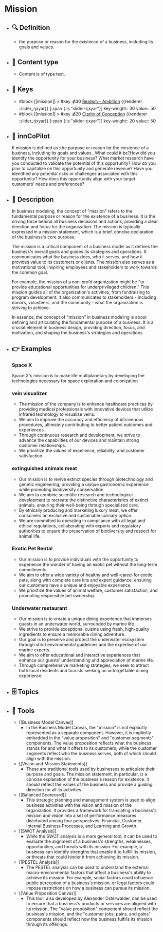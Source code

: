 # Mission
- ## 🔍 Definition
  - the purpose or reason for the existence of a business, including its goals and values.
- ## 📰 Content type 
  - Content is of type text.
  
- ## 🔑 Keys
  - #block [[mission]] > #key 💰30 [Realism - Ambition](https://xbokmd.github.io/plastilinn/#/docs/xBoK/sections/mission%2FRealism%20-%20Ambition) {{renderer :slider_rjxyar}} [:span {:is "slider-rjxyar"}] 
    key-weight:: 30
    value:: 50
  - #block [[mission]] > #key 💰20 [Clarity of Conception](https://xbokmd.github.io/plastilinn/#/docs/xBoK/sections/mission%2FClarity%20of%20Conception) {{renderer :slider_rjxyar}} [:span {:is "slider-rjxyar"}] 
    key-weight:: 20
    value:: 50
- ## 🤖 innCoPilot
  If mission is defined as :the purpose or reason for the existence of a business, including its goals and values., What could it be?How did you identify the opportunity for your business? 
  What market research have you conducted to validate the potential of this opportunity? 
  How do you plan to capitalize on this opportunity and generate revenue? 
  Have you identified any potential risks or challenges associated with this opportunity? 
  How does this opportunity align with your target customers' needs and preferences?
- ## 📖 Description
  In business modeling, the concept of "mission" refers to the fundamental purpose or reason for the existence of a business. It is the driving force behind all business decisions and actions, providing a clear direction and focus for the organization. The mission is typically expressed in a mission statement, which is a brief, concise declaration of the business's core purpose.
  
  The mission is a critical component of a business model as it defines the business's overall goals and guides its strategies and operations. It communicates what the business does, who it serves, and how it provides value to its customers or clients. The mission also serves as a motivational tool, inspiring employees and stakeholders to work towards the common goal.
  
  For example, the mission of a non-profit organization might be "to provide educational opportunities for underprivileged children." This mission guides all of the organization's activities, from fundraising to program development. It also communicates to stakeholders - including donors, volunteers, and the community - what the organization is striving to achieve.
  
  In essence, the concept of "mission" in business modeling is about defining and articulating the fundamental purpose of a business. It is a crucial element in business design, providing direction, focus, and motivation, and shaping the business's strategies and operations.
- ## 👉 Examples
  ### Space X
  Space X's mission is to make life multiplanetary by developing the technologies necessary for space exploration and colonization
  ### vein visualizer
  - The mission of the company is to enhance healthcare practices by providing medical professionals with innovative devices that utilize infrared technology to visualize veins.
  - We aim to improve the accuracy and efficiency of intravenous procedures, ultimately contributing to better patient outcomes and experiences.
  - Through continuous research and development, we strive to advance the capabilities of our devices and maintain strong customer relationships.
  - We prioritize the values of excellence, reliability, and customer satisfaction.
  ### extinguished animals meat
  - Our mission is to revive extinct species through biotechnology and genetic engineering, providing a unique gastronomic experience while promoting biodiversity conservation.
  - We aim to combine scientific research and technological development to recreate the distinctive characteristics of extinct animals, ensuring their well-being through specialized care.
  - By ethically producing and marketing luxury meat, we offer consumers an exclusive and sustainable culinary option.
  - We are committed to operating in compliance with all legal and ethical regulations, collaborating with experts and regulatory authorities to ensure the preservation of biodiversity and respect for animal life.
  ### Exotic Pet Rental
  - Our mission is to provide individuals with the opportunity to experience the wonder of having an exotic pet without the long-term commitments.
  - We aim to offer a wide variety of healthy and well-cared-for exotic pets, along with complete care kits and expert guidance, ensuring our customers have a unique and enjoyable experience.
  - We prioritize the values of animal welfare, customer satisfaction, and promoting responsible pet ownership.
  ### Underwater restaurant
  - Our mission is to create a unique dining experience that immerses guests in an underwater world, surrounded by marine life.
  - We strive to provide exceptional cuisine using fresh, high-quality ingredients to ensure a memorable dining adventure.
  - Our goal is to preserve and protect the underwater ecosystem through strict environmental guidelines and the expertise of our marine experts.
  - We aim to offer educational and interactive experiences that enhance our guests' understanding and appreciation of marine life.
  - Through comprehensive marketing strategies, we seek to attract both local residents and tourists seeking an unforgettable dining experience.
- ## 🗄️ Topics
  
- ## 🧰 Tools
  - [[Business Model Canvas]]
    - In the Business Model Canvas, the "mission" is not explicitly represented as a separate component. However, it is implicitly embedded in the "value proposition" and "customer segments" components. The value proposition reflects what the business stands for and what it offers to its customers, while the customer segments reflect who the business serves, both of which should align with the mission.
  - [[Vision and Mission Statements]]
    - These are traditional tools used by businesses to articulate their purpose and goals. The mission statement, in particular, is a concise explanation of the business's reason for existence. It should reflect the values of the business and provide a guiding direction for all its activities.
  - [[Balanced Scorecard]]
    - This strategic planning and management system is used to align business activities with the vision and mission of the organization. It provides a framework for translating a business's mission and vision into a set of performance measures distributed among four perspectives: Financial, Customer, Internal Business Processes, and Learning and Growth.
  - [[SWOT Analysis]]
    - While the SWOT analysis is a more general tool, it can be used to evaluate the alignment of a business's strengths, weaknesses, opportunities, and threats with its mission. For example, a business can identify strengths that enable it to fulfill its mission, or threats that could hinder it from achieving its mission.
  - [[PESTEL Analysis]]
    - The PESTEL analysis can be used to understand the external macro-environmental factors that affect a business's ability to achieve its mission. For example, social factors could influence public perception of a business's mission, or legal factors could impose restrictions on how a business can pursue its mission.
  - [[Value Proposition Canvas]]
    - This tool, also developed by Alexander Osterwalder, can be used to ensure that a business's products or services are aligned with its mission. The "value proposition" component should reflect the business's mission, and the "customer jobs, pains, and gains" components should reflect how the business fulfills its mission through its offerings.
